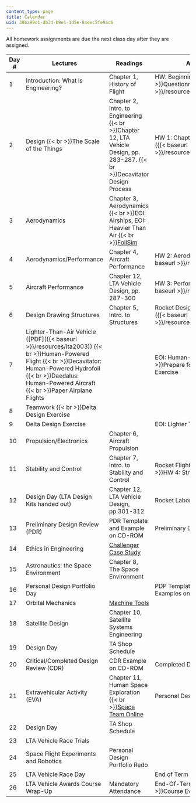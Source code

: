 ```yaml
---
content_type: page
title: Calendar
uid: 38ba99c1-db34-b9e1-1d5e-84eec5fe9ac6
---
```


All homework assignments are due the next class day after they are assigned.

| Day # | Lectures | Readings | Assignments |
| --- | --- | --- | --- |
| 1 | Introduction: What is Engineering? | Chapter 1, History of Flight | HW: Beginning-Of-Term  {{< br >}}Questionnaire ([PDF]({{< baseurl >}}/resources/questionnaire_2003)) |
| 2 | Design  {{< br >}}The Scale of the Things | Chapter 2, Intro. to Engineering  {{< br >}}Chapter 12, LTA Vehicle Design, pp. 283-287.  {{< br >}}Decavitator Design Process | HW 1: Chapters 1, 2, and 12 ([PDF]({{< baseurl >}}/resources/hw1_03)) |
| 3 | Aerodynamics | Chapter 3, Aerodynamics  {{< br >}}EOI: Airships, EOI: Heavier Than Air  {{< br >}}[FoilSim](http://www.grc.nasa.gov/WWW/K-12/FoilSim/index.html) | &nbsp; |
| 4 | Aerodynamics/Performance | Chapter 4, Aircraft Performance | HW 2: Aerodynamics ([PDF]({{< baseurl >}}/resources/hw2_03)) |
| 5 | Aircraft Performance | Chapter 12, LTA Vehicle Design, pp. 287-300 | HW 3: Performance ([PDF]({{< baseurl >}}/resources/ps3_2003)) |
| 6 | Design Drawing Structures | Chapter 5, Intro. to Structures | Rocket Design Laboratory ([PDF]({{< baseurl >}}/resources/rocketlab2003)) |
| 7 | Lighter-Than-Air Vehicle ([PDF]({{< baseurl >}}/resources/lta2003))  {{< br >}}Human-Powered Flight  {{< br >}}Decavitator: Human-Powered Hydrofoil  {{< br >}}Daedalus: Human-Powered Aircraft  {{< br >}}Paper Airplane Flights | &nbsp; | EOI: Human-Powered Flight  {{< br >}}Prepare for Delta Design Exercise |
| 8 | Teamwork  {{< br >}}Delta Design Exercise | &nbsp; |
| 9 | Delta Design Exercise | &nbsp; | EOI: Lighter Than Air |
| 10 | Propulsion/Electronics | Chapter 6, Aircraft Propulsion | &nbsp; |
| 11 | Stability and Control | Chapter 7, Intro. to Stability and Control | Rocket Flight/Launches  {{< br >}}HW 4: Structures |
| 12 | Design Day (LTA Design Kits handed out) | Chapter 12, LTA Vehicle Design, pp.301-312 | Rocket Laboratory Due |
| 13 | Preliminary Design Review (PDR) | PDR Template and Example on CD-ROM | Preliminary Design Review: Due |
| 14 | Ethics in Engineering | [Challenger Case Study](http://onlineethics.org/CMS/glossary/12893.aspx) | &nbsp; |
| 15 | Astronautics: the Space Environment | Chapter 8, The Space Environment | &nbsp; |
| 16 | Personal Design Portfolio Day | &nbsp; | PDP Template  {{< br >}}PDP Examples on CD-ROM |
| 17 | Orbital Mechanics | [Machine Tools](http://web.mit.edu/2.670/www/Tutorials/Machining/Description.html) | &nbsp; |
| 18 | Satellite Design | Chapter 10, Satellite Systems Engineering | &nbsp; |
| 19 | Design Day | TA Shop Schedule | &nbsp; |
| 20 | Critical/Completed Design Review (CDR) | CDR Example on CD-ROM | Completed Design Review: Due |
| 21 | Extravehicular Activity (EVA) | Chapter 11, Human Space Exploration  {{< br >}}[Space Team Online](http://web.archive.org/web/20160223191939/http://quest.arc.nasa.gov/space/teachers/suited/0content.html) | Personal Design Portfolio: Due |
| 22 | Design Day | TA Shop Schedule | &nbsp; |
| 23 | LTA Vehicle Race Trials | &nbsp; |
| 24 | Space Flight Experiments and Robotics | Personal Design Portfolio Redo | &nbsp; |
| 25 | LTA Vehicle Race Day | &nbsp; | End of Term Questionnaire |
| 26 | LTA Vehicle Awards Course Wrap-Up | Mandatory Attendance | End-Of-Term Questionnaire  {{< br >}}Course Evaluation
